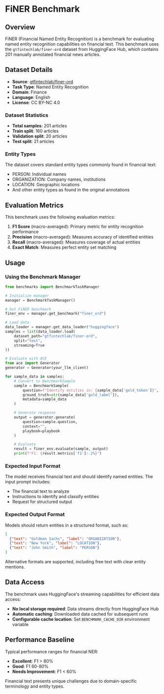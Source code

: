 # FiNER Benchmark

## Overview

FiNER (Financial Named Entity Recognition) is a benchmark for evaluating named entity recognition capabilities on financial text. This benchmark uses the `gtfintechlab/finer-ord` dataset from HuggingFace Hub, which contains 201 manually annotated financial news articles.

## Dataset Details

- **Source**: [gtfintechlab/finer-ord](https://huggingface.co/datasets/gtfintechlab/finer-ord)
- **Task Type**: Named Entity Recognition
- **Domain**: Finance
- **Language**: English
- **License**: CC BY-NC 4.0

### Dataset Statistics
- **Total samples**: 201 articles
- **Train split**: 160 articles
- **Validation split**: 20 articles
- **Test split**: 21 articles

### Entity Types
The dataset covers standard entity types commonly found in financial text:
- PERSON: Individual names
- ORGANIZATION: Company names, institutions
- LOCATION: Geographic locations
- And other entity types as found in the original annotations

## Evaluation Metrics

This benchmark uses the following evaluation metrics:

1. **F1 Score** (macro-averaged): Primary metric for entity recognition performance
2. **Precision** (macro-averaged): Measures accuracy of identified entities
3. **Recall** (macro-averaged): Measures coverage of actual entities
4. **Exact Match**: Measures perfect entity set matching

## Usage

### Using the Benchmark Manager

```python
from benchmarks import BenchmarkTaskManager

# Initialize manager
manager = BenchmarkTaskManager()

# Get FiNER benchmark
finer_env = manager.get_benchmark("finer_ord")

# Load data
data_loader = manager.get_data_loader("huggingface")
samples = list(data_loader.load(
    dataset_path="gtfintechlab/finer-ord",
    split="test",
    streaming=True
))

# Evaluate with ACE
from ace import Generator
generator = Generator(your_llm_client)

for sample_data in samples:
    # Convert to BenchmarkSample
    sample = BenchmarkSample(
        question=f"Identify entities in: {sample_data['gold_token']}",
        ground_truth=str(sample_data['gold_label']),
        metadata=sample_data
    )

    # Generate response
    output = generator.generate(
        question=sample.question,
        context="",
        playbook=playbook
    )

    # Evaluate
    result = finer_env.evaluate(sample, output)
    print(f"F1: {result.metrics['f1']:.2%}")
```

### Expected Input Format

The model receives financial text and should identify named entities. The input prompt includes:
- The financial text to analyze
- Instructions to identify and classify entities
- Request for structured output

### Expected Output Format

Models should return entities in a structured format, such as:

```json
[
  {"text": "Goldman Sachs", "label": "ORGANIZATION"},
  {"text": "New York", "label": "LOCATION"},
  {"text": "John Smith", "label": "PERSON"}
]
```

Alternative formats are supported, including free text with clear entity mentions.

## Data Access

The benchmark uses HuggingFace's streaming capabilities for efficient data access:

- **No local storage required**: Data streams directly from HuggingFace Hub
- **Automatic caching**: Downloaded data cached for subsequent runs
- **Configurable cache location**: Set `BENCHMARK_CACHE_DIR` environment variable

## Performance Baseline

Typical performance ranges for financial NER:
- **Excellent**: F1 > 80%
- **Good**: F1 60-80%
- **Needs Improvement**: F1 < 60%

Financial text presents unique challenges due to domain-specific terminology and entity types.